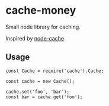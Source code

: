 # cache-money
Small node library for caching.

Inspired by [node-cache](https://github.com/node-cache/node-cache)

## Usage
```
const Cache = require('cache').Cache;

const cache = new Cache();

cache.set('foo', 'bar');
const bar = cache.get('foo');
```
